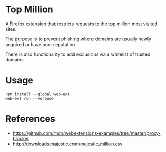 # Top Million

A Firefox extension that restricts requests to the top million most visited sites.

The purpose is to prevent phishing where domains are usually newly acquired or have poor reputation.

There is also functionality to add exclusions via a whitelist of trusted domains.

# Usage

```
npm install --global web-ext
web-ext run --verbose
```

# References 

- https://github.com/mdn/webextensions-examples/tree/master/proxy-blocker
- http://downloads.majestic.com/majestic_million.csv
